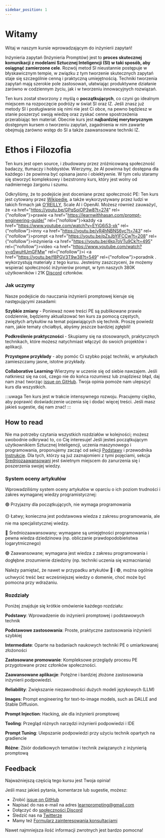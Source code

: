 ```yaml
---
sidebar_position: 1
---
```

# Witamy

Witaj w naszym kursie wprowadzającym do inżynierii zapytań! 

Inżynieria zapytań (Inżynieria Promptów) jest to **proces skutecznej komunikacji z modelami Sztucznej Inteligencji (SI) w taki sposób, aby osiągnąć zamierzone cele**. Rozwój metod SI nieustannie postępuje w błyskawicznym tempie, w związku z tym tworzenie skutecznych zapytań staje się szczególnie cenną i praktyczną umiejętnością. Techniki tworzenia zapytań mają szerokie pole zastosowań, ułatwiając produktywne działanie zarówno w codziennym życiu, jak i w tworzeniu innowacyjnych rozwiązań. 

Ten kurs został stworzony z myślą o **początkujących**, co czyni go idealnym miejscem na rozpoczęcie podróży w świat SI oraz IZ. Jeśli znasz już metody SI i posługiwanie się nimi nie jest Ci obce, na pewno będziesz w stanie poszerzyć swoją wiedzę oraz zyskać cenne spostrzeżenia przerabiając ten materiał. Obecnie kurs jest **najbardziej merytorycznym** dostępnym kursem o tworzeniu zapytań, zagadnienia w nim zawarte obejmują zarówno wstęp do SI a także zaawansowane techniki IZ.


# Ethos i Filozofia

Ten kurs jest open source, i zbudowany przez zróżnicowaną społeczność badaczy, tłumaczy i hobbystów. Wierzymy, że AI powinna być dostępna dla każdego i że powinna być opisana jasno i obiektywnie. W tym celu staramy się stworzyć kompleksowy i bezstronny kurs, który jest wolny od nadmiernego żargonu i szumu.


Odkryliśmy, że to podejście jest doceniane przez społeczność PE: Ten kurs jest cytowany przez [Wikipedię](https://en.wikipedia.org/wiki/Prompt_engineering#cite_ref-15), a także wykorzystywany przez ludzi w takich firmach jak [O'REILLY](https://learning.oreilly.com/live-events/prompt-engineering-for-generating-ai-art-and-text/0636920084340/0636920084339/), Scale AI i OpenAI. Możesz również zauważyć, że <a href="https://youtu.be/GPqSoiOP3w8?t=274" rel={"nofollow"}>prawie </a><a href="https://learnwithhasan.com/prompt-engineering-guide/" rel={"nofollow"}>każdy </a><a href="https://www.youtube.com/watch?v=EYjG6i53-xk" rel={"nofollow"}>inny </a> <a href="https://youtu.be/yR4hNBNS6yc?t=743" rel={"nofollow"}>prompt </a> <a href="https://youtu.be/pZsJbYIFCCw?t=208" rel={"nofollow"}>inżynieria </a> <a href="https://youtu.be/4kp7oVTu9Ck?t=495" rel={"nofollow"}>video </a> <a href="https://www.youtube.com/watch?v=q5wuHUmGFMw" rel={"nofollow"}>i </a> <a href="https://youtu.be/f8PGV3T9w38?t=549" rel={"nofollow"}>poradnik </a>.
wykorzystują materiały z tego kursu. Jesteśmy zaszczyceni, że możemy wspierać społeczność inżynierów prompt, w tym naszych 380K użytkowników i 21K [Discord](https://discord.gg/learn-prompting) członków.




### Jak uczymy

Nasze podejście do nauczania inżynierii promptowej kieruje się następującymi zasadami:

**Szybkie zmiany** - Ponieważ nowe treści PE są publikowane prawie codziennie, będziemy aktualizować ten kurs za pomocą częstych, zwięzłych artykułów na temat pojawiających się technik. Proszę powiedz nam, jakie tematy chciałbyś, abyśmy jeszcze bardziej zgłębili!

**Podkreślenie praktyczności** - Skupiamy się na stosowanych, praktycznych technikach, które możesz natychmiast włączyć do swoich projektów i aplikacji.

**Przystępne przykłady** - aby pomóc Ci szybko pojąć techniki, w artykułach zamieszczamy jasne, istotne przykłady.

**Collaborative Learning**-Wierzymy w uczenie się od siebie nawzajem. Jeśli natkniesz się na coś, czego nie do końca rozumiesz lub znajdziesz błąd, daj nam znać tworząc [issue on GitHub](https://github.com/trigaten/Learn_Prompting/issues/new/choose). Twoja opinia pomoże nam ulepszyć kurs dla wszystkich.

:::uwaga
Ten kurs jest w trakcie intensywnego rozwoju. Pracujemy ciężko, aby poprawić doświadczenie uczenia się i dodać więcej treści. Jeśli masz jakieś sugestie, daj nam znać!
:::

## How to read

Nie ma potrzeby czytania wszystkich rozdziałów w kolejności; możesz swobodnie odkrywać to, co Cię interesuje! Jeśli jesteś początkującym użytkownikiem Sztucznej Inteligencji, uczenia maszynowego i programowania, proponujemy zacząć od sekcji [Podstawy](https://learnprompting.org/docs/category/-basics) i przewodnika [Instrukcje](https://learnprompting.org/docs/basics/intro). Dla tych, którzy są już zaznajomieni z tymi pojęciami, sekcja [Średniozaawansowani](https://learnprompting.org/docs/category/%EF%B8%8F-intermediate) jest świetnym miejscem do zanurzenia się i poszerzenia swojej wiedzy.

### System oceny artykułów

Wprowadziliśmy system oceny artykułów w oparciu o ich poziom trudności i zakres wymaganej wiedzy programistycznej:

🟢 Przyjazny dla początkujących, nie wymaga programowania

🟡 Łatwy; konieczna jest podstawowa wiedza z zakresu programowania, ale nie ma specjalistycznej wiedzy.

🔴 Średniozaawansowany; wymagane są umiejętności programowania i pewna wiedza dziedzinowa (np. obliczanie prawdopodobieństwa logarytmicznego)

🟣 Zaawansowane; wymagana jest wiedza z zakresu programowania i dogłębne zrozumienie dziedziny (np. techniki uczenia się wzmacniania)

Należy pamiętać, że nawet w przypadku artykułów 🔴 i 🟣, można ogólnie uchwycić treść bez wcześniejszej wiedzy o domenie, choć może być pomocna przy wdrażaniu.

### Rozdziały

Poniżej znajduje się krótkie omówienie każdego rozdziału:

**Podstawy**: Wprowadzenie do inżynierii promptowej i podstawowych technik

**Podstawowe zastosowania**: Proste, praktyczne zastosowania inżynierii szybkiej

**Intermediate**: Oparte na badaniach naukowych techniki PE o umiarkowanej złożoności

**Zastosowane promowanie**: Kompleksowe przeglądy procesu PE przygotowane przez członków społeczności.

**Zaawansowane aplikacje**: Potężne i bardziej złożone zastosowania inżynierii podpowiedzi.

**Reliability**: Zwiększanie niezawodności dużych modeli językowych (LLM)

**Images**: Prompt engineering for text-to-image models, such as DALLE and Stable Diffusion.

**Prompt Injection**: Hacking, ale dla inżynierii promptowej

**Tooling**: Przegląd różnych narzędzi inżynierii podpowiedzi i IDE

**Prompt Tuning**: Ulepszanie podpowiedzi przy użyciu technik opartych na gradiencie

**Różne**: Zbiór dodatkowych tematów i technik związanych z inżynierią promptową

## Feedback

Najważniejszą częścią tego kursu jest Twoja opinia!

Jeśli masz jakieś pytania, komentarze lub sugestie, możesz:
  - Zrobić [issue on GitHub](https://github.com/trigaten/Learn_Prompting/issues/new/choose)
  - Napisać do nas e-mail na adres [learnprompting@gmail.com](mailto:learnprompting@gmail.com)
  - Dołączyć do [społeczności Discord](https://learnprompting.org/discord)
  - Śledzić nas na [Twitterze](https://twitter.com/learnprompting)
  - Mamy też [Formularz zainteresowania konsultacjami](https://learnprompting.org/consulting)

Nawet najmniejsza ilość informacji zwrotnych jest bardzo pomocna!

